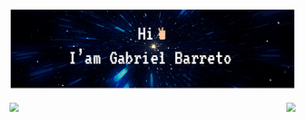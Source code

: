 <div align="center"> 
  <h1>
   <img src="./src/img/github.gif" />
  </h1>
 </div>
 
 <div align="center"> 
  <img align="left" height="232"  src="https://github-readme-stats.vercel.app/api?username=Cyacer&theme=prussian&show_icons=true"/>
  <img align="right" height="232" src="https://github-readme-stats.vercel.app/api/top-langs/?username=Cyacer&theme=prussian"/>
 </div>
  <br>
